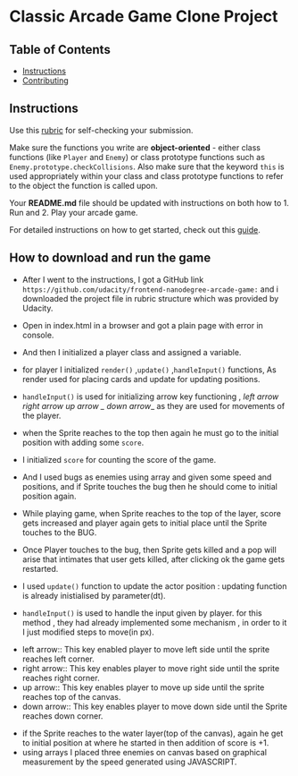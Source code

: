 # Classic Arcade Game Clone Project

## Table of Contents

- [Instructions](#instructions)
- [Contributing](#contributing)

## Instructions

Use this [rubric](https://review.udacity.com/#!/rubrics/15/view) for self-checking your submission.

Make sure the functions you write are **object-oriented** - either class functions (like `Player` and `Enemy`) or class prototype functions such as `Enemy.prototype.checkCollisions`. Also make sure that the keyword `this` is used appropriately within your class and class prototype functions to refer to the object the function is called upon.

Your **README.md** file should be updated with instructions on both how to 1. Run and 2. Play your arcade game.

For detailed instructions on how to get started, check out this [guide](https://docs.google.com/document/d/1v01aScPjSWCCWQLIpFqvg3-vXLH2e8_SZQKC8jNO0Dc/pub?embedded=true).

## How to download and run the game

 + After I went to the instructions, I got a GitHub link `https://github.com/udacity/frontend-nanodegree-arcade-game:` and i downloaded the project file in rubric structure which was provided by Udacity.

 + Open in index.html in a browser and got a plain page with error in console.
 + And then I initialized a player class and assigned a variable.
 + for player I initialized `render()` ,`update()` ,`handleInput()` functions, As render used for placing cards and update for updating positions.
 + `handleInput()` is used for initializing arrow key functioning , __left arrow_ _right arrow_ _up arrow_ _
 down arrow__ as they are used for movements of the player.
 + when the Sprite reaches to the top then again he must go to the initial position with adding
 some `score`.
 + I initialized `score` for counting the score of the game.
 + And I used bugs as enemies using array and given some speed and positions, and if Sprite touches the bug
 then he should come to initial position again.
+ While playing game, when Sprite reaches to the top of the layer, score gets increased and player again gets to initial place until the Sprite touches to the BUG.
+ Once Player touches to the bug, then Sprite gets killed and a pop will arise that intimates that user gets killed, after clicking ok the game gets restarted.
+ I used `update()` function to update the actor position : updating function is already inistialised by parameter(dt).
+ `handleInput()` is used to handle the input given by player. for this method , they had already implemented some mechanism , in order to it I just modified steps to move(in px).
- left arrow:: This key enabled player to move left side until the sprite reaches left corner.
- right arrow:: This key enables player to move right side until the sprite reaches right corner.
- up arrow:: This key enables player to move up side until the sprite reaches top of the canvas.
- down arrow:: This key enables player to move down side until the Sprite reaches down corner.
+ if the Sprite reaches to the water layer(top of the canvas), again he get to initial position at where he started in then addition of score is +1.
+ using arrays I placed three enemies on canvas based on graphical measurement by the speed generated using JAVASCRIPT.
